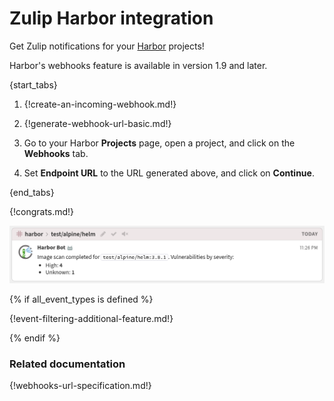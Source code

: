# Zulip Harbor integration

Get Zulip notifications for your [Harbor](https://goharbor.io/) projects!

Harbor's webhooks feature is available in version 1.9 and later.

{start_tabs}

1. {!create-an-incoming-webhook.md!}

1. {!generate-webhook-url-basic.md!}

1. Go to your Harbor **Projects** page, open a project, and click on the **Webhooks** tab.

1. Set **Endpoint URL** to the URL generated above, and click on **Continue**.

{end_tabs}

{!congrats.md!}

![](/static/images/integrations/harbor/001.png)

{% if all_event_types is defined %}

{!event-filtering-additional-feature.md!}

{% endif %}

### Related documentation

{!webhooks-url-specification.md!}
